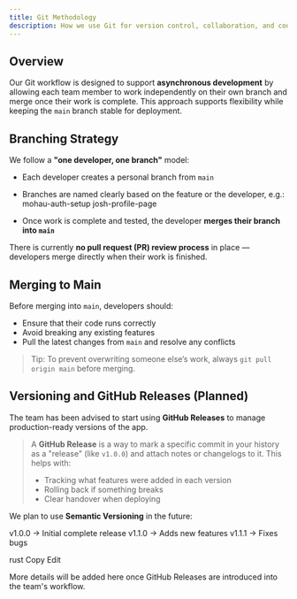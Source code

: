 ```yaml
---
title: Git Methodology
description: How we use Git for version control, collaboration, and code deployment
---
```


## Overview

Our Git workflow is designed to support **asynchronous development** by allowing each team member to work independently on their own branch and merge once their work is complete. This approach supports flexibility while keeping the `main` branch stable for deployment.

## Branching Strategy

We follow a **"one developer, one branch"** model:

- Each developer creates a personal branch from `main`
- Branches are named clearly based on the feature or the developer, e.g.:
  mohau-auth-setup
  josh-profile-page

- Once work is complete and tested, the developer **merges their branch into `main`**

There is currently **no pull request (PR) review process** in place — developers merge directly when their work is finished.

## Merging to Main

Before merging into `main`, developers should:

- Ensure that their code runs correctly
- Avoid breaking any existing features
- Pull the latest changes from `main` and resolve any conflicts

> Tip: To prevent overwriting someone else’s work, always `git pull origin main` before merging.

## Versioning and GitHub Releases (Planned)

The team has been advised to start using **GitHub Releases** to manage production-ready versions of the app.

> A **GitHub Release** is a way to mark a specific commit in your history as a "release" (like `v1.0.0`) and attach notes or changelogs to it. This helps with:
>
> - Tracking what features were added in each version
> - Rolling back if something breaks
> - Clear handover when deploying

We plan to use **Semantic Versioning** in the future:

v1.0.0 → Initial complete release
v1.1.0 → Adds new features
v1.1.1 → Fixes bugs

rust
Copy
Edit

More details will be added here once GitHub Releases are introduced into the team's workflow.
